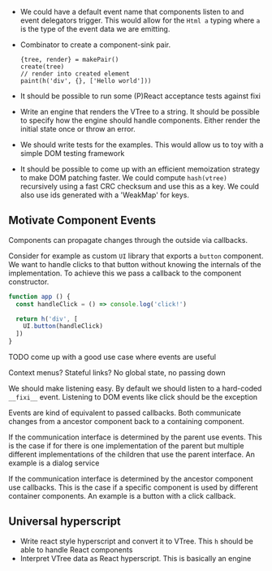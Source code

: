 * We could have a default event name that components listen to and event
  delegators trigger. This would allow for the `Html a` typing where `a` is the
  type of the event data we are emitting.

* Combinator to create a component-sink pair.
  ~~~
  {tree, render} = makePair()
  create(tree)
  // render into created element
  paint(h('div', {}, ['Hello world']))
  ~~~

* It should be possible to run some (P)React acceptance tests against fixi

* Write an engine that renders the VTree to a string. It should be possible to
  specify how the engine should handle components. Either render the initial
  state once or throw an error.

* We should write tests for the examples. This would allow us to toy with a
  simple DOM testing framework

* It should be possible to come up with an efficient memoization strategy to
  make DOM patching faster. We could compute `hash(vtree)` recursively using a
  fast CRC checksum and use this as a key. We could also use ids generated with
  a 'WeakMap' for keys.

## Motivate Component Events

Components can propagate changes through the outside via callbacks.

Consider for example as custom `UI` library that exports a `button` component.
We want to handle clicks to that button without knowing the internals of the
implementation. To achieve this we pass a callback to the component constructor.

~~~js
function app () {
  const handleClick = () => console.log('click!')

  return h('div', [
    UI.button(handleClick)
  ])
}
~~~

TODO come up with a good use case where events are useful

Context menus? Stateful links? No global state, no passing down

We should make listening easy. By default we should listen to a hard-coded
`__fixi__` event. Listening to DOM events like click should be the exception

Events are kind of equivalent to passed callbacks. Both communicate changes from
a ancestor component back to a containing component.

If the communication interface is determined by the parent use events. This is
the case if for there is one implementation of the parent but multiple
different implementations of the children that use the parent interface. An
example is a dialog service

If the communication interface is determined by the ancestor component use
callbacks. This is the case if a specific component is used by different
container components. An example is a button with a click callback.


## Universal hyperscript

* Write react style hyperscript and convert it to VTree. This `h` should
  be able to handle React components
* Interpret VTree data as React hyperscript. This is basically an engine
